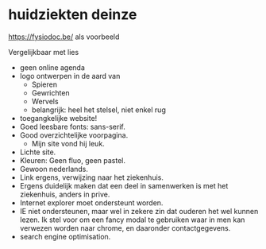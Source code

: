 # huidziekten deinze

https://fysiodoc.be/ als voorbeeld

Vergelijkbaar met lies

   * geen online agenda
   * logo ontwerpen in de aard van
     * Spieren
     * Gewrichten
     * Wervels
     * belangrijk: heel het stelsel, niet enkel rug
   * toegangkelijke website!
   * Goed leesbare fonts: sans-serif. 
   * Good overzichtelijke voorpagina. 
     * Mijn site vond hij leuk.
   *  Lichte site.
   *  Kleuren: Geen fluo, geen pastel. 
   *  Gewoon nederlands.
   *  Link ergens, verwijzing naar het ziekenhuis.
   *  Ergens duidelijk maken dat een deel in samenwerken is met het ziekenhuis, anders in prive. 
   *  Internet explorer moet ondersteunt worden.
   *  IE niet ondersteunen, maar wel in zekere zin dat ouderen het wel kunnen lezen. Ik stel voor om een fancy modal te gebruiken waar in men kan verwezen worden naar chrome, en daaronder contactgegevens.
   *  search engine optimisation.